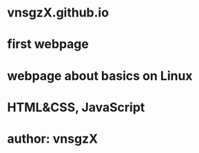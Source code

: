 # vnsgzX.github.io
# first webpage
# webpage about basics on Linux
# HTML&CSS, JavaScript
# author: vnsgzX
